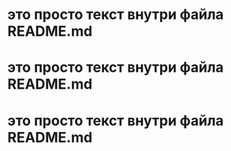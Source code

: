 # это просто текст внутри файла README.md
# это просто текст внутри файла README.md
# это просто текст внутри файла README.md
